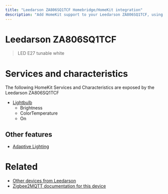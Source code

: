 ```yaml
---
title: "Leedarson ZA806SQ1TCF Homebridge/HomeKit integration"
description: "Add HomeKit support to your Leedarson ZA806SQ1TCF, using Homebridge, Zigbee2MQTT and homebridge-z2m."
---
```

<!---
This file has been GENERATED using src/docgen/docgen.ts
DO NOT EDIT THIS FILE MANUALLY!
-->
# Leedarson ZA806SQ1TCF
> LED E27 tunable white


# Services and characteristics
The following HomeKit Services and Characteristics are exposed by
the Leedarson ZA806SQ1TCF

* [Lightbulb](../../light.md)
  * Brightness
  * ColorTemperature
  * On


## Other features
* [Adaptive Lighting](../../light.md)


# Related
* [Other devices from Leedarson](../index.md#leedarson)
* [Zigbee2MQTT documentation for this device](https://www.zigbee2mqtt.io/devices/ZA806SQ1TCF.html)
